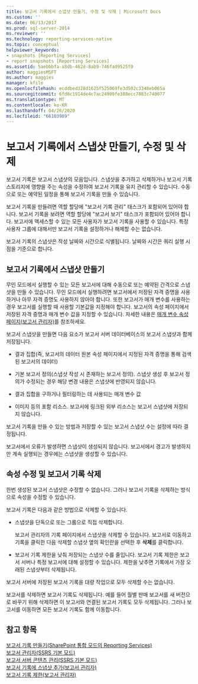 ```yaml
---
title: 보고서 기록에서 스냅샷 만들기, 수정 및 삭제 | Microsoft Docs
ms.custom: ''
ms.date: 06/13/2017
ms.prod: sql-server-2014
ms.reviewer: ''
ms.technology: reporting-services-native
ms.topic: conceptual
helpviewer_keywords:
- snapshots [Reporting Services]
- report snapshots [Reporting Services]
ms.assetid: 5aebbbfa-a8db-462d-8ab9-746fad9525f0
author: maggiesMSFT
ms.author: maggies
manager: kfile
ms.openlocfilehash: ecddbed328d1625f525069fe3d502c3348eb065a
ms.sourcegitcommit: 6fd8c1914de4c7ac24900fe388ecc7883c740077
ms.translationtype: MT
ms.contentlocale: ko-KR
ms.lasthandoff: 04/26/2020
ms.locfileid: "66103909"
---
```

# <a name="create-modify-and-delete-snapshots-in-report-history"></a>보고서 기록에서 스냅샷 만들기, 수정 및 삭제
  보고서 기록은 보고서 스냅샷의 모음입니다. 스냅샷을 추가하고 삭제하거나 보고서 기록 스토리지에 영향을 주는 속성을 수정하여 보고서 기록을 유지 관리할 수 있습니다. 수동으로 또는 예약된 일정을 통해 보고서 기록을 만들 수 있습니다.  
  
 보고서 기록을 만들려면 역할 할당에 "보고서 기록 관리" 태스크가 포함되어 있어야 합니다. 보고서 기록을 보려면 역할 할당에 "보고서 보기" 태스크가 포함되어 있어야 합니다. 보고서에 액세스할 수 있는 모든 사용자가 보고서 기록을 사용할 수 있습니다. 특정 사용자 그룹에 대해서만 보고서 기록을 설정하거나 해제할 수는 없습니다.  
  
 보고서 기록의 스냅샷은 작성 날짜와 시간으로 식별됩니다. 날짜와 시간은 쿼리 실행 시점을 기준으로 합니다.  
  
## <a name="creating-snapshots-in-report-history"></a>보고서 기록에서 스냅샷 만들기  
 무인 모드에서 실행할 수 있는 모든 보고서에 대해 수동으로 또는 예약된 간격으로 스냅샷을 만들 수 있습니다. 무인 모드에서 실행하려면 보고서에서 저장된 자격 증명을 사용하거나 아무 자격 증명도 사용하지 않아야 합니다. 또한 보고서가 매개 변수를 사용하는 경우 보고서를 실행할 때 사용할 기본값을 지정해야 합니다. 보고서의 속성 페이지에서 저장된 자격 증명과 매개 변수 값을 지정할 수 있습니다. 자세한 내용은 [매개 변수 속성 페이지&#40;보고서 관리자&#41;](../parameters-properties-page-report-manager.md)를 참조하세요.  
  
 보고서 스냅샷을 만들면 다음 요소가 보고서 서버 데이터베이스의 보고서 스냅샷과 함께 저장됩니다.  
  
-   결과 집합(즉, 보고서의 데이터 원본 속성 페이지에서 지정된 자격 증명을 통해 검색된 보고서의 데이터)  
  
-   기본 보고서 정의(스냅샷 작성 시 존재하는 보고서 정의). 스냅샷 생성 후 보고서 정의가 수정되는 경우 해당 변경 내용은 스냅샷에 반영되지 않습니다.  
  
-   결과 집합을 구하거나 필터링하는 데 사용되는 매개 변수 값  
  
-   이미지 등의 포함 리소스. 보고서에 링크된 외부 리소스는 보고서 스냅샷에 저장되지 않습니다.  
  
 보고서 기록을 만들 수 있는 방법과 저장할 수 있는 보고서 스냅샷 수는 설정에 따라 결정됩니다.  
  
 보고서에서 오류가 발생하면 스냅샷이 생성되지 않습니다. 보고서에서 경고가 발생하지만 계속 실행되는 경우에는 스냅샷을 생성할 수 있습니다.  
  
## <a name="modifying-properties-and-deleting-report-history"></a>속성 수정 및 보고서 기록 삭제  
 한번 생성된 보고서 스냅샷은 수정할 수 없습니다. 그러나 보고서 기록을 삭제하는 방식으로 속성을 수정할 수 있습니다.  
  
 보고서 기록은 다음과 같은 방법으로 삭제할 수 있습니다.  
  
-   스냅샷을 단독으로 또는 그룹으로 직접 삭제합니다.  
  
     보고서 관리자의 기록 페이지에서 스냅샷을 삭제할 수 있습니다. 보고서로 이동하고 기록을 클릭한 다음 삭제할 스냅샷 옆의 확인란을 선택한 후 **삭제**를 클릭합니다.  
  
-   보고서 기록 제한을 낮춰 저장되는 스냅샷 수를 줄입니다. 보고서 기록 제한은 보고서 서버나 특정 보고서에 대해 설정할 수 있습니다. 제한을 낮추면 기록에서 가장 오래된 스냅샷부터 삭제됩니다.  
  
 보고서 서버에 저장된 보고서 기록을 대량 작업으로 모두 삭제할 수는 없습니다.  
  
 보고서를 삭제하면 보고서 기록도 삭제됩니다. 예를 들어 월별 판매 보고서를 새 버전으로 바꾸기 위해 삭제하면 이 보고서와 연결된 보고서 기록도 모두 삭제됩니다. 그러나 보고서를 이동하면 모든 보고서 기록도 함께 이동합니다.  
  
## <a name="see-also"></a>참고 항목  
 [보고서 기록 만들기&#40;SharePoint 통합 모드의 Reporting Services&#41;](create-report-history-reporting-services-in-sharepoint-integrated-mode.md)   
 [보고서 관리자&#40;SSRS 기본 모드&#41;](../report-manager-ssrs-native-mode.md)   
 [보고서 서버 콘텐츠 관리&#40;SSRS 기본 모드&#41;](report-server-content-management-ssrs-native-mode.md)   
 [보고서 기록에 스냅샷 추가&#40;보고서 관리자&#41;](add-a-snapshot-to-report-history-report-manager.md)   
 [보고서 기록 제한&#40;보고서 관리자&#41;](../reports/limit-report-history-report-manager.md)  
  
  
